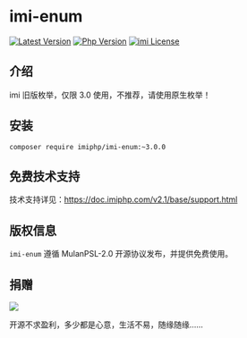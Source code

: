 # imi-enum

[![Latest Version](https://img.shields.io/packagist/v/imiphp/imi-enum.svg)](https://packagist.org/packages/imiphp/imi-enum)
[![Php Version](https://img.shields.io/badge/php-%3E=8.1-brightgreen.svg)](https://secure.php.net/)
[![imi License](https://img.shields.io/badge/license-MulanPSL%202.0-brightgreen.svg)](https://github.com/imiphp/imi-enum/blob/master/LICENSE)

## 介绍

imi 旧版枚举，仅限 3.0 使用，不推荐，请使用原生枚举！

## 安装

`composer require imiphp/imi-enum:~3.0.0`

## 免费技术支持

技术支持详见：<https://doc.imiphp.com/v2.1/base/support.html>

## 版权信息

`imi-enum` 遵循 MulanPSL-2.0 开源协议发布，并提供免费使用。

## 捐赠

<img src="https://cdn.jsdelivr.net/gh/imiphp/imi@3.0/res/pay.png"/>

开源不求盈利，多少都是心意，生活不易，随缘随缘……
